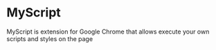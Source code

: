MyScript
========

MyScript is extension for Google Chrome that allows execute your own scripts and styles on the page
